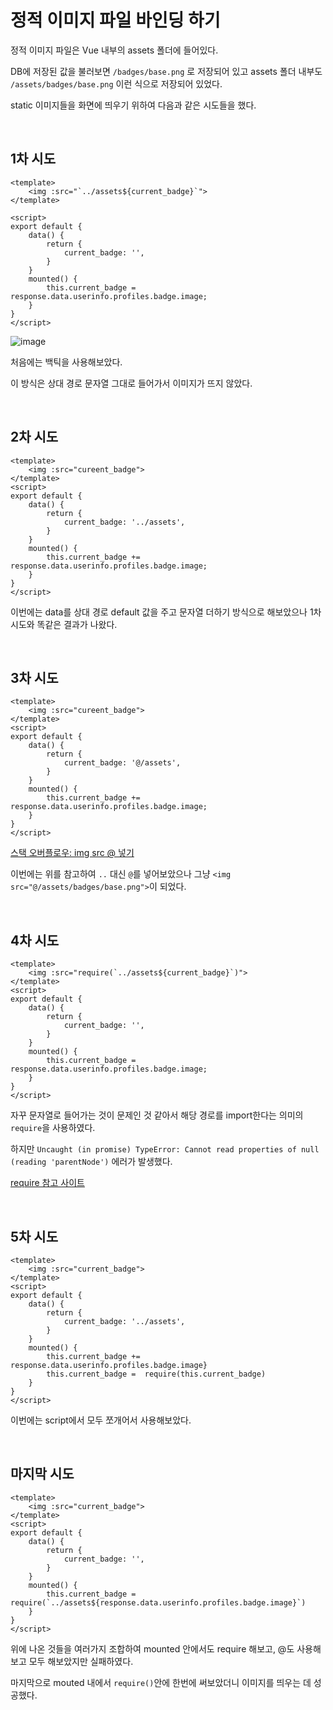 # 정적 이미지 파일 바인딩 하기

정적 이미지 파일은 Vue 내부의 assets 폴더에 들어있다.

DB에 저장된 값을 불러보면 `/badges/base.png` 로 저장되어 있고 assets 폴더 내부도 `/assets/badges/base.png` 이런 식으로 저장되어 있었다.

static 이미지들을 화면에 띄우기 위하여 다음과 같은 시도들을 했다.

&nbsp;

## 1차 시도

```vue
<template>
	<img :src="`../assets${current_badge}`">
</template>

<script>
export default {
	data() {
		return {
            current_badge: '',
        }
    }
    mounted() {
        this.current_badge = response.data.userinfo.profiles.badge.image;
    }
}
</script>
```

![image](https://user-images.githubusercontent.com/97274144/206609402-ff0698f3-2ea2-4e6c-a03c-a7167c3dc778.png)

처음에는 백틱을 사용해보았다.

이 방식은 상대 경로 문자열 그대로 들어가서 이미지가 뜨지 않았다.

&nbsp;

## 2차 시도

```vue
<template>
	<img :src="cureent_badge">
</template>
<script>
export default {
	data() {
		return {
            current_badge: '../assets',
        }
    }
    mounted() {
        this.current_badge += response.data.userinfo.profiles.badge.image;
    }
}
</script>
```

이번에는 data를 상대 경로 default 값을 주고 문자열 더하기 방식으로 해보았으나 1차 시도와 똑같은 결과가 나왔다.

&nbsp;

## 3차 시도

```vue
<template>
	<img :src="cureent_badge">
</template>
<script>
export default {
	data() {
		return {
            current_badge: '@/assets',
        }
    }
    mounted() {
        this.current_badge += response.data.userinfo.profiles.badge.image;
    }
}
</script>
```

[스택 오버플로우: img src @ 넣기](https://stackoverflow.com/questions/47313165/how-to-reference-static-assets-within-vue-javascript)

이번에는 위를 참고하여 `..` 대신 `@`를 넣어보았으나 그냥 `<img src="@/assets/badges/base.png">`이 되었다.

&nbsp;

## 4차 시도

```vue
<template>
	<img :src="require(`../assets${current_badge}`)">
</template>
<script>
export default {
	data() {
		return {
            current_badge: '',
        }
    }
    mounted() {
        this.current_badge = response.data.userinfo.profiles.badge.image;
    }
}
</script>
```

자꾸 문자열로 들어가는 것이 문제인 것 같아서 해당 경로를 import한다는 의미의 `require`을 사용하였다.

하지만 `Uncaught (in promise) TypeError: Cannot read properties of null (reading 'parentNode')` 에러가 발생했다.

[require 참고 사이트](https://m.blog.naver.com/lizziechung/221793761299)

&nbsp;

## 5차 시도

```vue
<template>
	<img :src="current_badge">
</template>
<script>
export default {
	data() {
		return {
            current_badge: '../assets',
        }
    }
    mounted() {
        this.current_badge += response.data.userinfo.profiles.badge.image}
        this.current_badge =  require(this.current_badge)
    }
}
</script>
```

이번에는 script에서 모두 쪼개어서 사용해보았다.

&nbsp;

## 마지막 시도

```vue
<template>
	<img :src="current_badge">
</template>
<script>
export default {
	data() {
		return {
            current_badge: '',
        }
    }
    mounted() {
        this.current_badge = require(`../assets${response.data.userinfo.profiles.badge.image}`)
    }
}
</script>
```

위에 나온 것들을 여러가지 조합하여 mounted 안에서도 require 해보고, @도 사용해보고 모두 해보았지만 실패하였다.

마지막으로 mouted 내에서 `require()`안에 한번에 써보았더니 이미지를 띄우는 데 성공했다.
